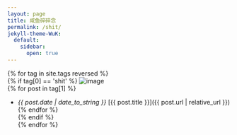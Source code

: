 ```yaml
---
layout: page
title: 咸鱼碎碎念
permalink: /shit/
jekyll-theme-WuK:
  default:
    sidebar:
      open: true
---
```

{% for tag in site.tags reversed %}  
 {% if tag[0] == 'shit' %} 
   <img src="https://w.wallhaven.cc/full/1k/wallhaven-1kedyg.jpg" alt="image" />  
   {% for post in tag[1] %}  
  - *{{ post.date | date_to_string }}* [{{ post.title }}]({{ post.url | relative_url }})  
   {% endfor %}  
 {% endif %}  
{% endfor %}  